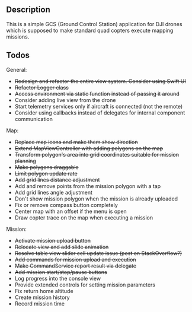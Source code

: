 ## Description

This is a simple GCS (Ground Control Station) application for DJI drones which
is supposed to make standard quad copters execute mapping missions.

## Todos

General:
* ~~Redesign and refactor the entire view system. Consider using Swift UI~~
* ~~Refactor Logger class~~
* ~~Access environment via static function instead of passing it around~~
* Consider adding live view from the drone
* Start telemetry services only if aircraft is connected (not the remote)
* Consider using callbacks instead of delegates for internal component communication

Map:
* ~~Replace map icons and make them show direction~~
* ~~Extend MapViewController with adding polygons on the map~~
* ~~Transform polygon's area into grid coordinates suitable for mission planning~~
* ~~Make polygons draggable~~
* ~~Limit polygon update rate~~
* ~~Add grid lines distance adjustment~~
* Add and remove points from the mission polygon with a tap
* Add grid lines angle adjustment
* Don't show mission polygon when the mission is already uploaded
* Fix or remove compass button completely
* Center map with an offset if the menu is open
* Draw copter trace on the map when executing a mission

Mission:
* ~~Activate mission upload button~~
* ~~Relocate view and add slide animation~~
* ~~Resolve table view slider cell update issue (post on StackOverflow?)~~
* ~~Add commands for mission upload and execution~~
* ~~Make CommandService report result via delegate~~
* ~~Add mission start/stop/pause buttons~~
* Log progress into the console view
* Provide extended controls for setting mission parameters
* Fix return home altitude
* Create mission history
* Record mission time
